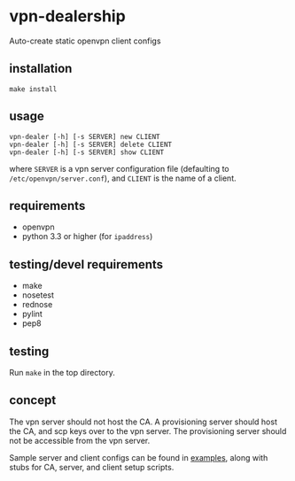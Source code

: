 # vpn-dealership

Auto-create static openvpn client configs

## installation

`make install`

## usage

    vpn-dealer [-h] [-s SERVER] new CLIENT
    vpn-dealer [-h] [-s SERVER] delete CLIENT
    vpn-dealer [-h] [-s SERVER] show CLIENT

where `SERVER` is a vpn server configuration file
(defaulting to `/etc/openvpn/server.conf`),
and `CLIENT` is the name of a client.


## requirements

* openvpn
* python 3.3 or higher (for `ipaddress`)

## testing/devel requirements

* make
* nosetest
* rednose
* pylint
* pep8

## testing

Run `make` in the top directory.

## concept

The vpn server should not host the CA. 
A provisioning server should host the CA,
and scp keys over to the vpn server.
The provisioning server should not be accessible from the vpn server.

Sample server and client configs can be found in [examples](examples),
along with stubs for CA, server, and client setup scripts.
